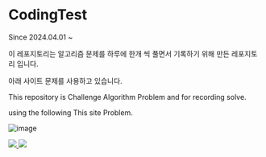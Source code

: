 # CodingTest
Since 2024.04.01 ~

이 레포지토리는 알고리즘 문제를 하루에 한개 씩 풀면서 기록하기 위해 만든 레포지토리 입니다.

아래 사이트 문제를 사용하고 있습니다.

This repository is Challenge Algorithm Problem and for recording solve.

using the following This site Problem.

![image](https://github.com/JH-Ko76/CodingTest/assets/72744580/b0058922-f22a-4e28-9a74-20f5f21bbcca)


<a href="[https://www.acmicpc.net](https://www.acmicpc.net/problemset)"><img src="[(https://github.com/JH-Ko76/CodingTest/assets/72744580/40fe4e95-6b1e-4634-b25f-f454f92fe9a4](https://github.com/JH-Ko76/CodingTest/assets/72744580/df9890ca-e4f9-4ce4-8f6f-67304afe224d)"/> </a>
<a href="https://programmers.co.kr"><img src="[(https://github.com/JH-Ko76/CodingTest/assets/72744580/40fe4e95-6b1e-4634-b25f-f454f92fe9a4](https://github.com/JH-Ko76/CodingTest/assets/72744580/a28ac656-f643-4f87-9940-a1f66d89e194)"/> </a>

